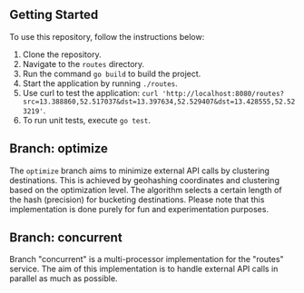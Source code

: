 ## Getting Started

To use this repository, follow the instructions below:

1. Clone the repository.
2. Navigate to the `routes` directory.
3. Run the command `go build` to build the project.
4. Start the application by running `./routes`.
5. Use curl to test the application: `curl 'http://localhost:8080/routes?src=13.388860,52.517037&dst=13.397634,52.529407&dst=13.428555,52.523219'`.
6. To run unit tests, execute `go test`.

## Branch: optimize

The `optimize` branch aims to minimize external API calls by clustering destinations. This is achieved by geohashing coordinates and clustering based on the optimization level. The algorithm selects a certain length of the hash (precision) for bucketing destinations. Please note that this implementation is done purely for fun and experimentation purposes.

## Branch: concurrent

Branch "concurrent" is a multi-processor implementation for the "routes" service. The aim of this implementation is to handle external API calls in parallel as much as possible.

